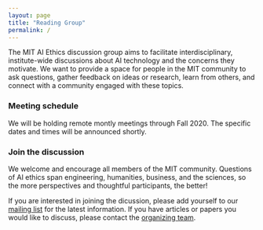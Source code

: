 ```yaml
---
layout: page
title: "Reading Group"
permalink: /
---
```


The MIT AI Ethics discussion group aims to facilitate interdisciplinary, institute-wide discussions about AI technology and the concerns they motivate. We want to provide a space for people in the MIT community to ask questions, gather feedback on ideas or research, learn from others, and connect with a community engaged with these topics. 

### Meeting schedule

We will be holding remote montly meetings through Fall 2020. The specific dates and times will be announced shortly. 

### Join the discussion

We welcome and encourage all members of the MIT community. Questions of AI ethics span engineering, humanities, business, and the sciences, so the more perspectives and thoughtful participants, the better! 

If you are interested in joining the dicussion, please add yourself to our [mailing list](https://groups.mit.edu/webmoira/list/ai-ethics) for the latest information. If you have articles or papers you would like to discuss, please contact the [organizing team](https://mitaiethics.github.io/organizers). 